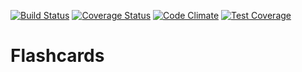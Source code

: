 [![Build Status](https://travis-ci.org/justCxx/flashcards.svg)](https://travis-ci.org/justCxx/flashcards)
[![Coverage Status](https://coveralls.io/repos/justCxx/flashcards/badge.svg?branch=coveralls-integration&service=github)](https://coveralls.io/github/justCxx/flashcards?branch=coveralls-integration)
[![Code Climate](https://codeclimate.com/github/justCxx/flashcards/badges/gpa.svg)](https://codeclimate.com/github/justCxx/flashcards)
[![Test Coverage](https://codeclimate.com/github/justCxx/flashcards/badges/coverage.svg)](https://codeclimate.com/github/justCxx/flashcards/coverage)

Flashcards
==========
